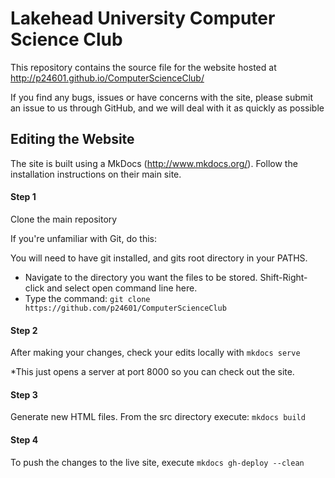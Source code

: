 # Lakehead University Computer Science Club
This repository contains the source file for the website hosted at 
http://p24601.github.io/ComputerScienceClub/

If you find any bugs, issues or have concerns with the site, please submit an issue to us through GitHub, and we will deal 
with it as quickly as possible


## Editing the Website
The site is built using a MkDocs (http://www.mkdocs.org/). Follow the installation instructions on their main site.

#### Step 1
Clone the main repository

If you're unfamiliar with Git, do this:

You will need to have git installed, and gits root directory in your PATHS.

* Navigate to the directory you want the files to be stored. Shift-Right-click and select open command line here.
* Type the command: ```git clone https://github.com/p24601/ComputerScienceClub```

#### Step 2
After making your changes, check your edits locally with ```mkdocs serve```

*This just opens a server at port 8000 so you can check out the site.

#### Step 3
Generate new HTML files. From the src directory execute: ```mkdocs build```

#### Step 4
To push the changes to the live site, execute ```mkdocs gh-deploy --clean```

